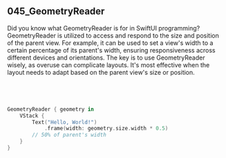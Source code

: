 ## 045_GeometryReader

Did you know what GeometryReader is for in SwiftUI programming? GeometryReader is utilized to access and respond to the size and position of the parent view. For example, it can be used to set a view's width to a certain percentage of its parent's width, ensuring responsiveness across different devices and orientations. The key is to use GeometryReader wisely, as overuse can complicate layouts. It's most effective when the layout needs to adapt based on the parent view's size or position.

```swift




GeometryReader { geometry in
    VStack {
        Text("Hello, World!")
            .frame(width: geometry.size.width * 0.5)
        // 50% of parent's width
    }
}

```